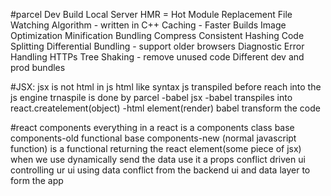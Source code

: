 #parcel
Dev Build
Local Server
HMR = Hot Module Replacement
File Watching Algorithm - written in C++
Caching - Faster Builds
Image Optimization
Minification
Bundling
Compress
Consistent Hashing
Code Splitting
Differential Bundling - support older browsers
Diagnostic
Error Handling
HTTPs
Tree Shaking - remove unused code
Different dev and prod bundles

#JSX:
jsx is not html in js
html like syntax
js transpiled before reach into the js engine trnaspile is done by parcel -babel
jsx -babel transpiles into react.createlement(object) -html element(render)
babel transform the code

#react components
everything in a react is a components
class base components-old
functional base components-new
(normal javascript function) is a functional returning the react element(some piece of jsx)
when we use dynamically send the data use it a props
conflict driven ui
controlling ur ui using data conflict from the backend
ui and data layer to form the app